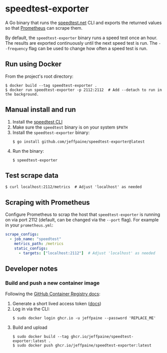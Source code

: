 # speedtest-exporter

A Go binary that runs the [speedtest.net](https://www.speedtest.net/apps/cli)
CLI and exports the returned values so that [Prometheus](https://prometheus.io/)
can scrape them.

By default, the `speedtest-exporter` binary runs a speed test once an hour. The
results are exported continuously until the next speed test is run. The
`--frequency` flag can be used to change how often a speed test is run.

## Run using Docker

From the project's root directory:

```shell
$ docker build --tag speedtest-exporter .
$ docker run speedtest-exporter -p 2112:2112  # Add --detach to run in the background.
```

## Manual install and run

1. Install the [speedtest CLI](https://www.speedtest.net/apps/cli)
1. Make sure the `speedtest` binary is on your system `$PATH`
1. Install the `speedtest-exporter` binary:
   ```shell
   $ go install github.com/jeffpaine/speedtest-exporter@latest
   ```
1. Run the binary:
   ```shell
   $ speedtest-exporter
   ```

## Test scrape data

```shell
$ curl localhost:2112/metrics  # Adjust 'localhost' as needed
```

## Scraping with Prometheus

Configure Prometheus to scrap the host that `speedtest-exporter` is running on
via port 2112 (default, can be changed via the `--port` flag). For example in
your `prometheus.yml`:

```yaml
scrape_configs:
  - job_name: "speedtest"
    metrics_path: /metrics
    static_configs:
      - targets: ["localhost:2112"]  # Adjust 'localhost' as needed
```

## Developer notes

### Build and push a new container image

Following the [GitHub Container Registry
docs](https://docs.github.com/en/packages/working-with-a-github-packages-registry/working-with-the-container-registry):

1. Generate a short lived access token
([docs](https://docs.github.com/en/packages/working-with-a-github-packages-registry/working-with-the-container-registry#authenticating-to-the-container-registry))
2. Log in via the CLI:
   ```shell
   $ sudo docker login ghcr.io -u jeffpaine --password 'REPLACE_ME'
   ```
3. Build and upload
   ```shell
   $ sudo docker build --tag ghcr.io/jeffpaine/speedtest-exporter:latest .
   $ sudo docker push ghcr.io/jeffpaine/speedtest-exporter:latest
   ```
